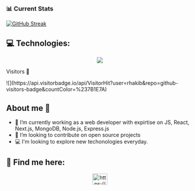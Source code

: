

 
### 📊 Current Stats


[![GitHub Streak](https://github-readme-streak-stats.herokuapp.com?user=rhakib&theme=radical&card_width=850)](https://git.io/streak-stats)





## 💻 Technologies:

<p align="center">
  <a href="https://skillicons.dev">
    <img src="https://skillicons.dev/icons?i=html,css,tailwind,firebase,js,ts,react,nextjs,nodejs,express,mongodb" />
  </a>
</p>

<p align="center">
 <p>Visitors 👀</p>
  ![](https://api.visitorbadge.io/api/VisitorHit?user=rhakib&repo=github-visitors-badge&countColor=%237B1E7A)
</p>


## About me 🙋 
- 🌱 I’m currently working as a web developer with expirtise on JS, React, Next.js, MongoDB, Node.js, Express.js
- 👯 I’m looking to contribute on open source projects
- 💻 I'm looking to explore new techonologies everyday.



## 📱 Find me here:


<p align="center">
<a href="https://www.linkedin.com/in/mrakibulhasan/" target="blank"><img align="center" src="https://raw.githubusercontent.com/rahuldkjain/github-profile-readme-generator/master/src/images/icons/Social/linked-in-alt.svg" alt="https://www.linkedin.com/in/rakibul-hasan-001b08246/" height="30" width="40" /></a>
</p>




